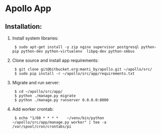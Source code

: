 Apollo App
==========


Installation:
-------------

1. Install system libraries:

        $ sudo apt-get install -y zip nginx supervisor postgresql python-pip python-dev python-virtualenv  libpq-dev python-smbus

2. Clone source and install app requirements:

        $ git clone git@bitbucket.org:manti_by/apollo.git ~/apollo/src/
        $ sudo pip install -r ~/apollo/src/app/requirements.txt

3. Migrate and run server:

        $ cd ~/apollo/src/app/
        $ python ./manage.py migrate
        $ python ./manage.py runserver 0.0.0.0:8000

4. Add worker crontab:

        $ echo "1/60 * * * *    ~/venv/bin/python ~/apollo/src/app/manage.py worker" | tee -a /var/spool/cron/crontabs/pi
